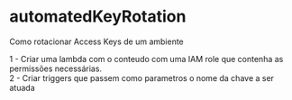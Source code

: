 # automatedKeyRotation
Como rotacionar Access Keys de um ambiente


1 -  Criar uma lambda com o conteudo com uma IAM role que contenha as permissões necessárias.\
2 - Criar triggers que passem como parametros o nome da chave a ser atuada
